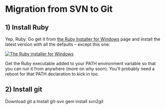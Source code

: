 # Migration from SVN to Git
## 1) Install Ruby

Yep, Ruby. Go get it from  [the Ruby Installer for Windows](http://rubyinstaller.org/downloads/)  page and install the latest version with all the defaults – except this one:

[![The Ruby installer for Windows](https://www.troyhunt.com/content/images/2016/02/46504649image_thumb.png)](https://lh4.ggpht.com/-TZ7j_HclwYk/U-SHndWKlYI/AAAAAAAAG-g/U1_ay642JqY/s1600-h/image2.png)

Get the Ruby executable added to your PATH environment variable so that you can run it from anywhere (more on why soon). You’ll probably need a reboot for that PATH declaration to kick in too.

## 2) Install git
Download git a
Install git-svn
gem install svn2git

<!--stackedit_data:
eyJoaXN0b3J5IjpbLTEyMDE4MTc2MDUsNTI4MDMzMDA1LDEzND
E5NTY2NzcsLTEwNzc0MjIyOTNdfQ==
-->